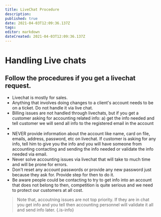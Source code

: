 ```yaml
---
title: LiveChat Procedure 
description: 
published: true
date: 2021-04-03T12:09:36.137Z
tags: 
editor: markdown
dateCreated: 2021-04-03T12:09:36.137Z
---
```


# Handling Live chats
Follow the procedures if you get a livechat request.
- 
- Livechat is mostly for sales.
- Anything that involves doing changes to a client's account needs to be on a ticket. Do not handle it via live chat.
- Billing issues are not handled through livechats, but if you get a customer asking for accounting related info:
a) get the info needed and tell customer we will send all info to the registered email in the account
- 
- NEVER provide information about the account like name, card on file, emails, address, password, etc on livechat. If customer is asking for any info, tell him to give you the info and you will have someone from accounting contacting and sending the info needed or validate the info needed via email.
- Never solve accounting issues via livechat that will take to much time and will be prone for errors.
- Don't reset any account passwords or provide any new password just because they ask for. Provide step for then to do it.
- Be aware people could be contacting to try to get info into an account that does not belong to then, competition is quite serious and we need to protect our customers at all cost.

> Note that, accoutning issues are not top priority. If they are in chat you get info and you tell then accounting personnel will validate it all and send info later.
{.is-info}
